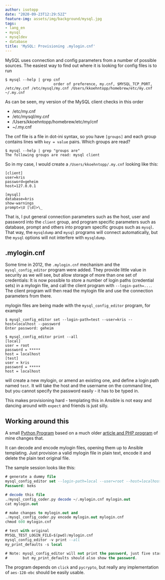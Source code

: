 ```yaml
---
author: isotopp
date: "2020-09-23T12:29:52Z"
feature-img: assets/img/background/mysql.jpg
tags:
- lang_en
- mysql
- mysqldev
- database
title: 'MySQL: Provisioning .mylogin.cnf'
---
```

MySQL uses connection and config parameters from a number of possible sources. The easiest way to find out where it is looking for config files is to run

```console
$ mysql --help | grep cnf
                      order of preference, my.cnf, $MYSQL_TCP_PORT,
/etc/my.cnf /etc/mysql/my.cnf /Users/kkoehntopp/homebrew/etc/my.cnf ~/.my.cnf
```

As can be seen, my version of the MySQL client checks in this order

- /etc/my.cnf
- /etc/mysql/my.cnf
- /Users/kkoehntopp/homebrew/etc/my/cnf
- ~/.my.cnf

The cnf file is a file in dot-ini syntax, so you have `[groups]` and each group contains lines with `key = value` pairs. Which groups are read?

```console
$ mysql --help | grep "groups are"
The following groups are read: mysql client
```

So in my case, I would create a `/Users/kkoehntopp/.my.cnf` looking like this:

```console
[client]
user=kris
password=geheim
host=127.0.0.1

[mysql]
database=kris
show-warnings
prompt=\U [\d]>\_
```

That is, I put general connection parameters such as the host, user and password into the `client` group, and program specific parameters such as database, prompt and others into program specific groups such as `mysql`. That way, the `mysqldump` and `mysql` programs will connect automatically, but the `mysql` options will not interfere with `mysqldump`.

## .mylogin.cnf

Some time in 2012, the `.mylogin.cnf` mechanism and the `mysql_config_editor` program were added. They provide little value in security as we will see, but allow storage of more than one set of credentials: It is now possible to store a number of login paths (credential sets) in a mylogin file, and call the client program with `--login-path=...`. The client program will then read the mylogin file and use the connection parameters from there.

mylogin files are being made with the `mysql_config_editor` program, for example

```console
$ mysql_config_editor set --login-path=test --user=kris --host=localhost --password
Enter password: geheim

$ mysql_config_editor print --all
[local]
user = root
password = *****
host = localhost
[test]
user = kris
password = *****
host = localhost
```

will create a new mylogin, or amend an existing one, and define a login path named `test`. It will take the host and the username on the command line, but you cannot specify the password easily - it has to be typed in.

This makes provisioning hard - templating this in Ansible is not easy and dancing around with `expect` and friends is just silly.

## Working around this

A small [Python Program](https://github.com/isotopp/mysql-config-coder) based on a much older [article and PHP program](http://mysqldump.azundris.com/archives/104-.mylogin.cnf-password-recovery.html) of mine changes that.

It can decode and encode mylogin files, opening them up to Ansible templating. Just provision a valid mylogin file in plain text, encode it and delete the plain text original file.

The sample session looks like this:

```sql
# generate a dummy file
mysql_config_editor set --login-path=local --user=root --host=localhost --password
Password: keks

# decode this file
./mysql_config_coder.py decode ~/.mylogin.cnf mylogin.out
cat mylogin.out

# make changes to mylogin.out and
./mysql_config_coder.py encode mylogin.out mylogin.cnf
chmod 600 mylogin.cnf

# test with original
MYSQL_TEST_LOGIN_FILE=$(pwd)/mylogin.cnf
mysql_config_editor -v print --all
my_print_defaults -s local

# Note: mysql_config_editor will not print the password, just five stars
#       but my_print_defaults should also show the password.
```

The program depends on `click` and `pycrypto`, but really any implementation of `aes-128-ebc` should be easily usable.

